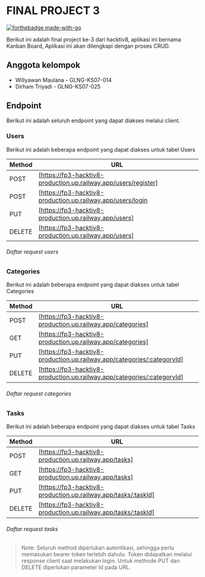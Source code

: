 # FINAL PROJECT 3

[![forthebadge made-with-go](http://ForTheBadge.com/images/badges/made-with-go.svg)](https://go.dev/)


Berikut ini adalah final project ke-3 dari hacktiv8, aplikasi ini bernama Kanban Board, Aplikasi ini akan dilengkapi dengan proses CRUD.

## Anggota kelompok
 - Willyawan Maulana - GLNG-KS07-014
 - Dirham Triyadi - GLNG-KS07-025

## Endpoint
Berikut ini adalah seluruh endpoint yang dapat diakses melalui client.

### Users
 
Berikut ini adalah beberapa endpoint yang dapat diakses untuk tabel Users
 
| Method | URL |
| ------ | ------ |
| POST | [https://fp3-hacktiv8-production.up.railway.app/users/register] |
| POST | [https://fp3-hacktiv8-production.up.railway.app/users/login |
| PUT | [https://fp3-hacktiv8-production.up.railway.app/users] |
| DELETE | [https://fp3-hacktiv8-production.up.railway.app/users] |

###### Daftar request users

### Categories
Berikut ini adalah beberapa endpoint yang dapat diakses untuk tabel Categories

| Method | URL |
| ------ | ------ |
| POST | [https://fp3-hacktiv8-production.up.railway.app/categories] |
| GET | [https://fp3-hacktiv8-production.up.railway.app/categories] |
| PUT | [https://fp3-hacktiv8-production.up.railway.app/categories/:categoryId] |
| DELETE | [https://fp3-hacktiv8-production.up.railway.app/categories/:categoryId] |

###### Daftar request categories

### Tasks
Berikut ini adalah beberapa endpoint yang dapat diakses untuk tabel Tasks

| Method | URL |
| ------ | ------ |
| POST | [https://fp3-hacktiv8-production.up.railway.app/tasks] |
| GET | [https://fp3-hacktiv8-production.up.railway.app/tasks] |
| PUT | [https://fp3-hacktiv8-production.up.railway.app/tasks/:taskId] |
| DELETE | [https://fp3-hacktiv8-production.up.railway.app/tasks/:taskId] |

###### Daftar request tasks

> Note: Seluruh method diperlukan autentikasi, sehingga perlu memasukan bearer token terlebih dahulu. Token didapatkan melalui response client saat melakukan login. Untuk methode PUT dan DELETE diperlukan parameter Id pada URL.
